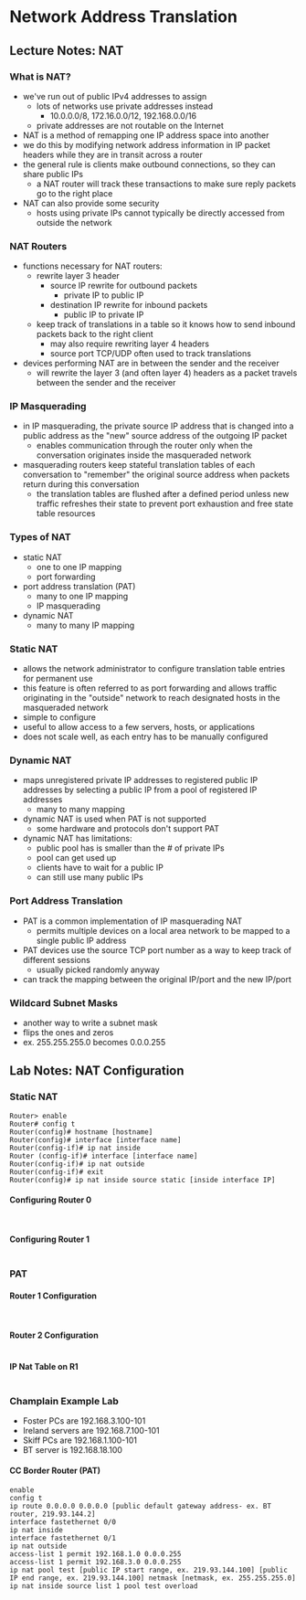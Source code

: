 # Network Address Translation

## Lecture Notes: NAT

### What is NAT?

* we've run out of public IPv4 addresses to assign
  * lots of networks use private addresses instead
    * 10.0.0.0/8, 172.16.0.0/12, 192.168.0.0/16
  * private addresses are not routable on the Internet
* NAT is a method of remapping one IP address space into another
* we do this by modifying network address information in IP packet headers while they are in transit across a router
* the general rule is clients make outbound connections, so they can share public IPs
  * a NAT router will track these transactions to make sure reply packets go to the right place
* NAT can also provide some security
  * hosts using private IPs cannot typically be directly accessed from outside the network

### NAT Routers

* functions necessary for NAT routers:
  * rewrite layer 3 header
    * source IP rewrite for outbound packets
      * private IP to public IP
    * destination IP rewrite for inbound packets
      * public IP to private IP
  * keep track of translations in a table so it knows how to send inbound packets back to the right client
    * may also require rewriting layer 4 headers
    * source port TCP/UDP often used to track translations
* devices performing NAT are in between the sender and the receiver
  * will rewrite the layer 3 (and often layer 4) headers as a packet travels between the sender and the receiver

### IP Masquerading

* in IP masquerading, the private source IP address that is changed into a public address as the "new" source address of the outgoing IP packet
  * enables communication through the router only when the conversation originates inside the masqueraded network
* masquerading routers keep stateful translation tables of each conversation to "remember" the original source address when packets return during this conversation
  * the translation tables are flushed after a defined period unless new traffic refreshes their state to prevent port exhaustion and free state table resources

### Types of NAT

* static NAT
  * one to one IP mapping
  * port forwarding
* port address translation (PAT)
  * many to one IP mapping
  * IP masquerading
* dynamic NAT
  * many to many IP mapping

### Static NAT

* allows the network administrator to configure translation table entries for permanent use
* this feature is often referred to as port forwarding and allows traffic originating in the "outside" network to reach designated hosts in the masqueraded network
* simple to configure
* useful to allow access to a few servers, hosts, or applications
* does not scale well, as each entry has to be manually configured

### Dynamic NAT

* maps unregistered private IP addresses to registered public IP addresses by selecting a public IP from a pool of registered IP addresses
  * many to many mapping
* dynamic NAT is used when PAT is not supported
  * some hardware and protocols don't support PAT
* dynamic NAT has limitations:
  * public pool has is smaller than the # of private IPs
  * pool can get used up
  * clients have to wait for a public IP
  * can still use many public IPs

### Port Address Translation

* PAT is a common implementation of IP masquerading NAT
  * permits multiple devices on a local area network to be mapped to a single public IP address
* PAT devices use the source TCP port number as a way to keep track of different sessions
  * usually picked randomly anyway
* can track the mapping between the original IP/port and the new IP/port

### Wildcard Subnet Masks

* another way to write a subnet mask
* flips the ones and zeros
* ex. 255.255.255.0 becomes 0.0.0.255

## Lab Notes: NAT Configuration

### Static NAT

```
Router> enable
Router# config t
Router(config)# hostname [hostname]
Router(config)# interface [interface name]
Router(config-if)# ip nat inside
Router (config-if)# interface [interface name]
Router(config-if)# ip nat outside
Router(config-if)# exit
Router(config)# ip nat inside source static [inside interface IP]
```

#### Configuring Router 0

<figure><img src=".gitbook/assets/{1C375419-1025-48B3-A457-08EECDF2CFD8}.png" alt=""><figcaption></figcaption></figure>

<figure><img src=".gitbook/assets/{875B53D3-7D9F-43B6-A3B4-E0A02B2854C1}.png" alt=""><figcaption></figcaption></figure>

#### Configuring Router 1

<figure><img src=".gitbook/assets/{28849D99-BDE9-4C31-9645-E6531B29DBE2}.png" alt=""><figcaption></figcaption></figure>

### PAT

#### Router 1 Configuration

<figure><img src=".gitbook/assets/{0F181688-A3F9-47E3-A7F8-2539D31725B0}.png" alt=""><figcaption></figcaption></figure>

<figure><img src=".gitbook/assets/{3136A20C-C27D-49D5-96DF-899EA14E5608}.png" alt=""><figcaption></figcaption></figure>

#### Router 2 Configuration

<figure><img src=".gitbook/assets/{1B954E31-A9E5-4D15-88DE-E16DCEB4A917}.png" alt=""><figcaption></figcaption></figure>

#### IP Nat Table on R1

<figure><img src=".gitbook/assets/{63F65853-EA2D-42BD-B367-8C0E366A769E}.png" alt=""><figcaption></figcaption></figure>

### Champlain Example Lab

* Foster PCs are 192.168.3.100-101
* Ireland servers are 192.168.7.100-101
* Skiff PCs are 192.168.1.100-101
* BT server is 192.168.18.100

#### CC Border Router (PAT)

```
enable
config t
ip route 0.0.0.0 0.0.0.0 [public default gateway address- ex. BT router, 219.93.144.2]
interface fastethernet 0/0
ip nat inside
interface fastethernet 0/1
ip nat outside
access-list 1 permit 192.168.1.0 0.0.0.255
access-list 1 permit 192.168.3.0 0.0.0.255
ip nat pool test [public IP start range, ex. 219.93.144.100] [public IP end range, ex. 219.93.144.100] netmask [netmask, ex. 255.255.255.0]
ip nat inside source list 1 pool test overload
```
